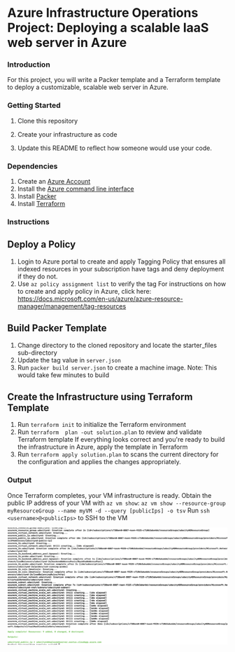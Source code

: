 # Azure Infrastructure Operations Project: Deploying a scalable IaaS web server in Azure

### Introduction
For this project, you will write a Packer template and a Terraform template to deploy a customizable, scalable web server in Azure.

### Getting Started
1. Clone this repository

2. Create your infrastructure as code

3. Update this README to reflect how someone would use your code.

### Dependencies
1. Create an [Azure Account](https://portal.azure.com) 
2. Install the [Azure command line interface](https://docs.microsoft.com/en-us/cli/azure/install-azure-cli?view=azure-cli-latest)
3. Install [Packer](https://www.packer.io/downloads)
4. Install [Terraform](https://www.terraform.io/downloads.html)

### Instructions
## Deploy a Policy
1. Login to Azure portal to  create and apply Tagging Policy that ensures all indexed resources in your subscription have tags and deny deployment if they do not.
2. Use `az policy assignment list` to verify the tag
For instructions on how to create and apply policy in Azure, click here: https://docs.microsoft.com/en-us/azure/azure-resource-manager/management/tag-resources

## Build Packer Template
1. Change directory to the cloned repository and locate the starter_files sub-directory
2. Update the tag value in `server.json`
3. Run `packer build server.json` to create a machine image. Note: This would take few minutes to build

## Create the Infrastructure using Terraform Template
1. Run `terraform init` to initialize  the Terraform environment
2. Run `terraform  plan -out solution.plan` to review  and validate Terraform template
   If everything looks correct and you're ready to build the infrastructure in Azure, apply the template in Terraform
3. Run `terraform apply solution.plan` to scans the current directory for the configuration and applies the changes appropriately.



### Output
Once Terraform completes, your VM infrastructure is ready. Obtain the public IP address of your VM with `az vm show`:
`az vm show --resource-group myResourceGroup --name myVM -d --query [publicIps] -o tsv`
Run `ssh <username>@<publicIps>`  to SSH  to  the VM

![alt text](https://github.com/cyril-ui-developer/Deploying-Web-Server-Azure/blob/master/C1%20-%20Azure%20Infrastructure%20Operations/project/starter_files/output%20of%20terraform%20apply.png?raw=true)
